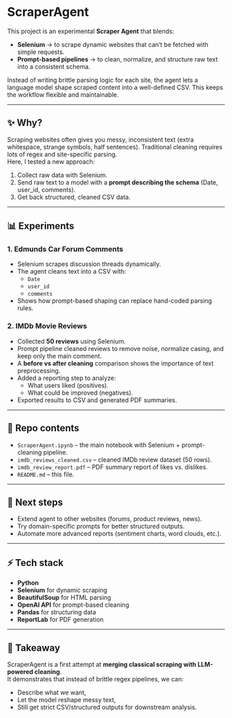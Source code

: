 # ScraperAgent

This project is an experimental **Scraper Agent** that blends:
- **Selenium** → to scrape dynamic websites that can’t be fetched with simple requests.
- **Prompt-based pipelines** → to clean, normalize, and structure raw text into a consistent schema.

Instead of writing brittle parsing logic for each site, the agent lets a language model shape scraped content into a well-defined CSV. This keeps the workflow flexible and maintainable.

---

## ✨ Why?
Scraping websites often gives you messy, inconsistent text (extra whitespace, strange symbols, half sentences). Traditional cleaning requires lots of regex and site-specific parsing.  
Here, I tested a new approach:  
1. Collect raw data with Selenium.  
2. Send raw text to a model with a **prompt describing the schema** (Date, user_id, comments).  
3. Get back structured, cleaned CSV data.  

---

## 📊 Experiments

### 1. **Edmunds Car Forum Comments**
- Selenium scrapes discussion threads dynamically.  
- The agent cleans text into a CSV with:  
  - `Date`  
  - `user_id`  
  - `comments`  
- Shows how prompt-based shaping can replace hand-coded parsing rules.

### 2. **IMDb Movie Reviews**
- Collected **50 reviews** using Selenium.  
- Prompt pipeline cleaned reviews to remove noise, normalize casing, and keep only the main comment.  
- A **before vs after cleaning** comparison shows the importance of text preprocessing.  
- Added a reporting step to analyze:  
  - What users liked (positives).  
  - What could be improved (negatives).  
- Exported results to CSV and generated PDF summaries.

---

## 📁 Repo contents
- `ScraperAgent.ipynb` – the main notebook with Selenium + prompt-cleaning pipeline.  
- `imdb_reviews_cleaned.csv` – cleaned IMDb review dataset (50 rows).  
- `imdb_review_report.pdf` – PDF summary report of likes vs. dislikes.  
- `README.md` – this file.  

---

## 🚀 Next steps
- Extend agent to other websites (forums, product reviews, news).  
- Try domain-specific prompts for better structured outputs.  
- Automate more advanced reports (sentiment charts, word clouds, etc.).  

---

## ⚡ Tech stack
- **Python**  
- **Selenium** for dynamic scraping  
- **BeautifulSoup** for HTML parsing  
- **OpenAI API** for prompt-based cleaning  
- **Pandas** for structuring data  
- **ReportLab** for PDF generation  

---

## 📌 Takeaway
ScraperAgent is a first attempt at **merging classical scraping with LLM-powered cleaning**.  
It demonstrates that instead of brittle regex pipelines, we can:  
- Describe what we want,  
- Let the model reshape messy text,  
- Still get strict CSV/structured outputs for downstream analysis.

